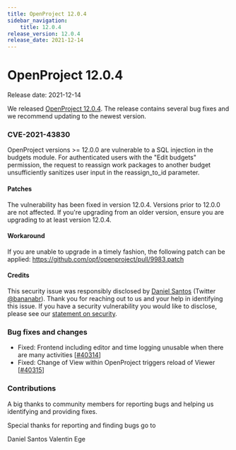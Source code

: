 ```yaml
---
title: OpenProject 12.0.4
sidebar_navigation:
    title: 12.0.4
release_version: 12.0.4
release_date: 2021-12-14
---
```


# OpenProject 12.0.4

Release date: 2021-12-14

We released [OpenProject 12.0.4](https://community.openproject.com/versions/1502).
The release contains several bug fixes and we recommend updating to the newest version.

<!--more-->
### CVE-2021-43830

OpenProject versions >= 12.0.0 are vulnerable to a SQL injection in the budgets module. For authenticated users with the "Edit budgets" permission, the request to reassign work packages to another budget unsufficiently sanitizes user input in the reassign_to_id parameter.

#### Patches

The vulnerability has been fixed in version 12.0.4. Versions prior to 12.0.0 are not affected. If you're upgrading from an older version, ensure you are upgrading to at least version 12.0.4.

#### Workaround
If you are unable to upgrade in a timely fashion, the following patch can be applied: https://github.com/opf/openproject/pull/9983.patch

#### Credits
This security issue was responsibly disclosed by [Daniel Santos](https://github.com/bananabr) (Twitter [@bananabr](https://twitter.com/bananabr)). Thank you for reaching out to us and your help in identifying this issue. If you have a security vulnerability you would like to disclose, please see our [statement on security](https://www.openproject.org/docs/development/security/).

### Bug fixes and changes
- Fixed: Frontend including editor and time logging unusable when there are many activities \[[#40314](https://community.openproject.com/wp/40314)\]
- Fixed: Change of View within OpenProject triggers reload of Viewer \[[#40315](https://community.openproject.com/wp/40315)\]

### Contributions
A big thanks to community members for reporting bugs and helping us identifying and providing fixes.

Special thanks for reporting and finding bugs go to

Daniel Santos
Valentin Ege
